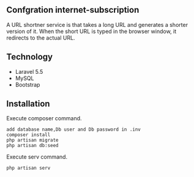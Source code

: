 

## Confgration internet-subscription

A URL shortner service is that takes a long URL and generates a shorter version of it. When the short URL is typed in the browser window, it redirects to the actual URL.

## Technology
	
* Laravel 5.5
* MySQL
* Bootstrap


## Installation

Execute composer command.

    add database name,Db user and Db password in .inv
	composer install
	php artisan migrate
    php artisan db:seed

	



Execute serv command.


	php artisan serv